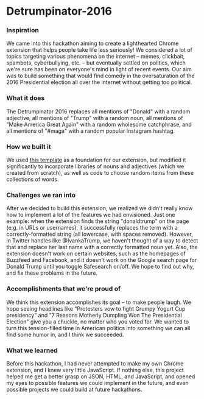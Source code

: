 # Detrumpinator-2016

### Inspiration
We came into this hackathon aiming to create a lighthearted Chrome extension that helps people take life less seriously! We considered a lot of topics targeting various phenomena on the internet – memes, clickbait, spambots, cyberbullying, etc. – but eventually settled on politics, which we're sure has been on everyone's mind in light of recent events. Our aim was to build something that would find comedy in the oversaturation of the 2016 Presidential election all over the internet without getting too political.

### What it does
The Detrumpinator 2016 replaces all mentions of "Donald" with a random adjective, all mentions of "Trump" with a random noun, all mentions of "Make America Great Again" with a random wholesome catchphrase, and all mentions of "#maga" with a random popular Instagram hashtag.

### How we built it
We used [this template](https://9to5google.com/2015/06/14/how-to-make-a-chrome-extensions/) as a foundation for our extension, but modified it significantly to incorporate libraries of nouns and adjectives (which we created from scratch), as well as code to choose random items from these collections of words.

### Challenges we ran into
After we decided to build this extension, we realized we didn't really know how to implement a lot of the features we had envisioned. Just one example: when the extension finds the string "donaldtrump" on the page (e.g. in URLs or usernames), it successfully replaces the term with a correctly-formatted string (all lowercase, with spaces removed). However, in Twitter handles like @IvankaTrump, we haven't thought of a way to detect that and replace her last name with a correctly formatted noun yet. Also, the extension doesn't work on certain websites, such as the homepages of Buzzfeed and Facebook, and it doesn't work on the Google search page for Donald Trump until you toggle Safesearch on/off. We hope to find out why, and fix these problems in the future.

### Accomplishments that we're proud of
We think this extension accomplishes its goal – to make people laugh. We hope seeing headlines like "Protesters vow to fight Grumpy Yogurt Cup presidency" and "7 Reasons Motherly Dumpling Won The Presidential Election" give you a chuckle, no matter who you voted for. We wanted to turn this tension-filled time in American politics into something we can all find some humor in, and I think we succeeded.

### What we learned
Before this hackathon, I had never attempted to make my own Chrome extension, and I knew very little JavaScript. If nothing else, this project helped me get a better grasp on JSON, HTML, and JavaScript, and opened my eyes to possible features we could implement in the future, and even possible projects we could build at future hackathons.
